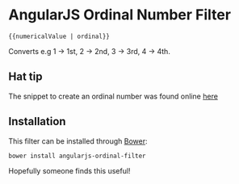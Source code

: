 # AngularJS Ordinal Number Filter


    {{numericalValue | ordinal}}

Converts e.g 1 -> 1st, 2 -> 2nd, 3 -> 3rd, 4 -> 4th.

## Hat tip
The snippet to create an ordinal number was found online [here](http://ecommerce.shopify.com/c/ecommerce-design/t/ordinal-number-in-javascript-1st-2nd-3rd-4th-29259)

## Installation
This filter can be installed through [Bower](http://twitter.github.io/bower):

    bower install angularjs-ordinal-filter


Hopefully someone finds this useful!
